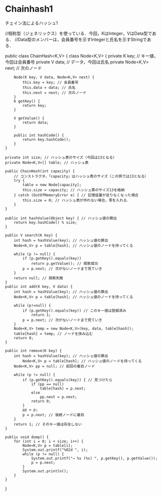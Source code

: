 # Chainhash1
チェイン法によるハッシュ1

//相称型（ジェネリックス）を使っている．今回，KはInteger，VはData型である．
//Data型のメンバーは，会員番号を示すIntegerと氏名を示すStringである．

public class ChainHash<K,V> {
	class Node<K,V> {
		private K key; // キー値，今回は会員番号
		private V data; // データ，今回は氏名
		private Node<K,V> next; // 次のノード
		
		Node(K key, V data, Node<K,V> next) {
			this.key = key; // 会員番号
			this.data = data; // 氏名
			this.next = next; // 次のノード
		}
		K getKey() {
			return key;
		}
		
		V getValue() {
			return data;
		}
		
		public int hashCode() {
			return key.hashCode();
		}
	}
	
	private int size; // ハッシュ表のサイズ（今回は13となる）
	private Node<K,V>[] table; // ハッシュ表
	
	public ChainHash(int capacity) {
		// コンストラクタ，「capacity」はハッシュ表のサイズ（この例では13となる）
		try {
			table = new Node[capacity];
			this.size = capacity; // ハッシュ票のサイズ13を格納
		} catch (OutOfMemoryError e) { // 記憶容量が足りなくなった場合
			this.size = 0; // ハッシュ表が作れない場合，零を入れる．
		}
	}
	
	public int hashValue(Object key) { // ハッシュ値の算出
		return key.hashCode() % size;
	}
	
	public V search(K key) {
		int hash = hashValue(key); // ハッシュ値の算出
		Node<K,V> p = table[hash]; // ハッシュ値のノードを持ってくる
		
		while (p != null) {
			if (p.getKey().equals(key))
				return p.getValue(); // 探索成功
			p = p.next; // 次がないノードまで見ていき
		}
		return null; // 探索失敗
	}
	public int add(K key, V data) {
		int hash = hashValue(key); // ハッシュ値の算出
		Node<K,V> p = table[hash]; // ハッシュ値のノードを持ってくる
		
		while (p!=null) {
			if (p.getKey().equals(key)) // このキー値は登録済み
				return 1;
			p = p.next; // 次がないノードまで見ていき
		}
		Node<K,V> temp = new Node<K,V>(key, data, table[hash]);
		table[hash] = temp; // ノードを挟み込む
		return 0;
	}
	
	public int remove(K key) {
		int hash = hashValue(key); // ハッシュ値の算出
			Node<K,V> p = table[hash]; // ハッシュ値のノードを持ってくる
		Node<K,V> pp = null; // 前回の着目ノード
		
		while (p != null) {
			if (p.getKey().equals(key)) { // 見つけたら
				if (pp == null)
					table[hash] = p.next;
				else
					pp.next = p.next;
				return 0;
			}
			pp = p;
			p = p.next; // 後続ノードに着目
		}
		return 1; // そのキー値は存在しない
	}

	public void dump() {
		for (int i = 0; i < size; i++) {
			Node<K,V> p = table[i];
			System.out.printf("%02d ", i);
			while (p != null) {
				System.out.printf("→ %s (%s) ", p.getKey(), p.getValue());
				p = p.next;
			}
			System.out.println();
		}
	}
}

